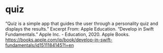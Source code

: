 # quiz
“Quiz is a simple app that guides the user through a personality quiz and displays the results.”  Excerpt From: Apple Education. “Develop in Swift Fundamentals.” Apple Inc. - Education, 2020. Apple Books. https://books.apple.com/jp/book/develop-in-swift-fundamentals/id1511184145?l=en
